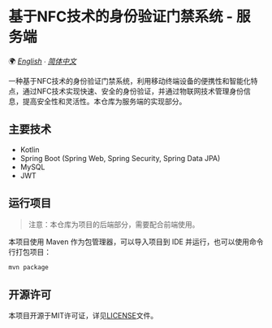 ﻿# 基于NFC技术的身份验证门禁系统 - 服务端

🌍 *[English](README-EN.md) ∙ [简体中文](README.md)*

一种基于NFC技术的身份验证门禁系统，利用移动终端设备的便携性和智能化特点，通过NFC技术实现快速、安全的身份验证，并通过物联网技术管理身份信息，提高安全性和灵活性。本仓库为服务端的实现部分。

## 主要技术

- Kotlin
- Spring Boot (Spring Web, Spring Security, Spring Data JPA)
- MySQL
- JWT

## 运行项目

> 注意：本仓库为项目的后端部分，需要配合前端使用。

本项目使用 Maven 作为包管理器，可以导入项目到 IDE 并运行，也可以使用命令行打包项目：

```bash
mvn package
```

## 开源许可

本项目开源于MIT许可证，详见[LICENSE](LICENSE.md)文件。
